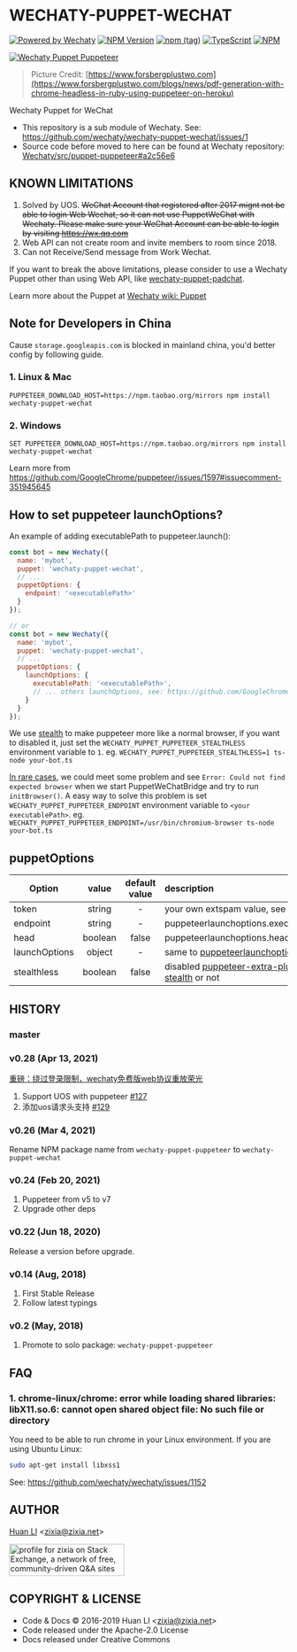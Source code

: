 # WECHATY-PUPPET-WECHAT

[![Powered by Wechaty](https://img.shields.io/badge/Powered%20By-Wechaty-blue.svg)](https://github.com/wechaty/wechaty)
[![NPM Version](https://badge.fury.io/js/wechaty-puppet-wechat.svg)](https://badge.fury.io/js/wechaty-puppet-wechat)
[![npm (tag)](https://img.shields.io/npm/v/wechaty-puppet-wechat/next.svg)](https://www.npmjs.com/package/wechaty-puppet-wechat?activeTab=versions)
[![TypeScript](https://img.shields.io/badge/%3C%2F%3E-TypeScript-blue.svg)](https://www.typescriptlang.org/)
[![NPM](https://github.com/wechaty/wechaty-puppet-wechat/workflows/NPM/badge.svg)](https://github.com/wechaty/wechaty-puppet-wechat/actions?query=workflow%3ANPM)

[![Wechaty Puppet Puppeteer](docs/images/wechaty-puppet-wechat.png)](https://github.com/wechaty/wechaty-puppet-wechat)

> Picture Credit: [https://www.forsbergplustwo.com](https://www.forsbergplustwo.com/blogs/news/pdf-generation-with-chrome-headless-in-ruby-using-puppeteer-on-heroku)

Wechaty Puppet for WeChat

- This repository is a sub module of Wechaty. See: <https://github.com/wechaty/wechaty-puppet-wechat/issues/1>
- Source code before moved to here can be found at Wechaty repository: [Wechaty/src/puppet-puppeteer#a2c56e6](https://github.com/wechaty/wechaty/tree/a2c56e62642f9004243e3ad8e9c9d0b0dd1a4761/src/puppet-puppeteer)

## KNOWN LIMITATIONS

1. Solved by UOS. ~~WeChat Account that registered after 2017 mignt not be able to login Web Wechat, so it can not use PuppetWeChat with Wechaty. Please make sure your WeChat Account can be able to login by visiting <https://wx.qq.com>~~
1. Web API can not create room and invite members to room since 2018.
1. Can not Receive/Send message from Work Wechat.

If you want to break the above limitations, please consider to use a Wechaty Puppet other than using Web API, like [wechaty-puppet-padchat](https://github.com/lijiarui/wechaty-puppet-padchat).

Learn more about the Puppet at [Wechaty wiki: Puppet](https://github.com/wechaty/wechaty/wiki/Puppet)

## Note for Developers in China

Cause `storage.googleapis.com` is blocked in mainland china, you'd better config by following guide.

### 1. Linux & Mac

```shell
PUPPETEER_DOWNLOAD_HOST=https://npm.taobao.org/mirrors npm install wechaty-puppet-wechat
```

### 2. Windows

```shell
SET PUPPETEER_DOWNLOAD_HOST=https://npm.taobao.org/mirrors npm install wechaty-puppet-wechat
```

Learn more from <https://github.com/GoogleChrome/puppeteer/issues/1597#issuecomment-351945645>

## How to set puppeteer launchOptions?

An example of adding executablePath to puppeteer.launch():

```js
const bot = new Wechaty({
  name: 'mybot',
  puppet: 'wechaty-puppet-wechat',
  // ...
  puppetOptions: {
    endpoint: '<executablePath>'
  }
});

// or
const bot = new Wechaty({
  name: 'mybot',
  puppet: 'wechaty-puppet-wechat',
  // ...
  puppetOptions: {
    launchOptions: {
      executablePath: '<executablePath>',
      // ... others launchOptions, see: https://github.com/GoogleChrome/puppeteer/blob/v1.18.1/docs/api.md#puppeteerlaunchoptions
    }
  }
});
```

We use [stealth](https://www.npmjs.com/package/puppeteer-extra-plugin-stealth) to make puppeteer more like a normal browser, if you want to disabled it, just set the `WECHATY_PUPPET_PUPPETEER_STEALTHLESS` environment variable to `1`. eg. `WECHATY_PUPPET_PUPPETEER_STEALTHLESS=1 ts-node your-bot.ts`

[In rare cases](https://github.com/wechaty/matrix-appservice-wechaty/issues/78#issuecomment-882208894), we could meet some problem and see `Error: Could not find expected browser` when we start PuppetWeChatBridge and try to run `initBrowser()`. A easy way to solve this problem is set `WECHATY_PUPPET_PUPPETEER_ENDPOINT` environment variable to `<your executablePath>`. eg. `WECHATY_PUPPET_PUPPETEER_ENDPOINT=/usr/bin/chromium-browser ts-node your-bot.ts`

## puppetOptions

| Option        |  value  | default value | description                                                                                                                 |
| ------------- | :-----: | :-----------: | :-------------------------------------------------------------------------------------------------------------------------- |
| token         | string  |       -       | your own extspam value, see [#127](https://github.com/wechaty/wechaty-puppet-wechat/issues/127)                             |
| endpoint      | string  |       -       | puppeteerlaunchoptions.executablePath                                                                                       |
| head          | boolean |     false     | puppeteerlaunchoptions.headless                                                                                             |
| launchOptions | object  |       -       | same to [puppeteerlaunchoptions](https://github.com/GoogleChrome/puppeteer/blob/v1.18.1/docs/api.md#puppeteerlaunchoptions) |
| stealthless   | boolean |     false     | disabled [puppeteer-extra-plugin-stealth](https://www.npmjs.com/package/puppeteer-extra-plugin-stealth) or not              |

## HISTORY

### master

### v0.28 (Apr 13, 2021)

[重磅：绕过登录限制，wechaty免费版web协议重放荣光](https://wechaty.js.org/2021/04/13/wechaty-uos-web/)

1. Support UOS with puppeteer [#127](https://github.com/wechaty/wechaty-puppet-wechat/issues/127)
1. 添加uos请求头支持 [#129](https://github.com/wechaty/wechaty-puppet-wechat/pull/129)

### v0.26 (Mar 4, 2021)

Rename NPM package name from `wechaty-puppet-puppeteer` to `wechaty-puppet-wechat`

### v0.24 (Feb 20, 2021)

1. Puppeteer from v5 to v7
1. Upgrade other deps

### v0.22 (Jun 18, 2020)

Release a version before upgrade.

### v0.14 (Aug, 2018)

1. First Stable Release
1. Follow latest typings

### v0.2 (May, 2018)

1. Promote to solo package: `wechaty-puppet-puppeteer`

## FAQ

### 1. chrome-linux/chrome: error while loading shared libraries: libX11.so.6: cannot open shared object file: No such file or directory

You need to be able to run chrome in your Linux environment. If you are using Ubuntu Linux:

```sh
sudo apt-get install libxss1
```

See: <https://github.com/wechaty/wechaty/issues/1152>

## AUTHOR

[Huan LI](http://linkedin.com/in/zixia) \<zixia@zixia.net\>

<a href="https://stackexchange.com/users/265499">
  <img src="https://stackexchange.com/users/flair/265499.png" width="208" height="58" alt="profile for zixia on Stack Exchange, a network of free, community-driven Q&amp;A sites" title="profile for zixia on Stack Exchange, a network of free, community-driven Q&amp;A sites">
</a>

## COPYRIGHT & LICENSE

- Code & Docs © 2016-2019 Huan LI \<zixia@zixia.net\>
- Code released under the Apache-2.0 License
- Docs released under Creative Commons
